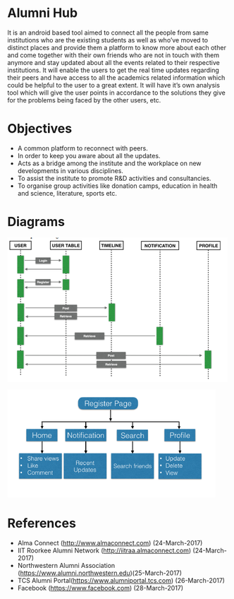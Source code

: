 
# Alumni Hub
It is an android based tool aimed to connect all the people from same institutions who are the existing students as well as who’ve moved to distinct places and provide them a platform to know more about each other and come together with their own friends who are not in touch with them anymore and stay updated about all the events related to their respective institutions. It will enable the users to get the real time updates regarding their peers and have access to all the academics
related information which could be helpful to the user to a great extent. It will have it’s own analysis tool which will give the user points in accordance to the solutions they give for the problems being faced by the other users, etc.

# Objectives
- A common platform to reconnect with peers.
- In order to keep you aware about all the updates.
- Acts as a bridge among the institute and the workplace on new developments in various disciplines.
- To assist the institute to promote R&D activities and consultancies.
- To organise group activities like donation camps, education in health and science, literature, sports etc.

# Diagrams
![SQ Diag](https://raw.githubusercontent.com/devangchhajed/AlumniHub/master/PHP/images/app/sqdiag.PNG)

![SQ Diag](https://raw.githubusercontent.com/devangchhajed/AlumniHub/master/PHP/images/app/sqdiag2.PNG)


# References
- Alma Connect (http://www.almaconnect.com) (24-March-2017)
- IIT Roorkee Alumni Network (http://iitraa.almaconnect.com) (24-March-2017)
- Northwestern Alumni Association (https://www.alumni.northwestern.edu)(25-March-2017)
- TCS Alumni Portal(https://www.alumniportal.tcs.com) (26-March-2017)
- Facebook (https://www.facebook.com) (28-March-2017)
